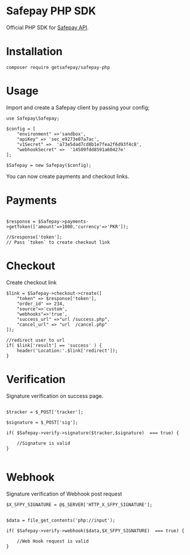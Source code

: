 # Safepay PHP SDK

Official PHP SDK for [Safepay API](https://getsafepay.com/).

# Installation

```
composer require getsafepay/safepay-php

```

# Usage

Import and create a Safepay client by passing your config;

```
use Safepay\Safepay;

$config = [
	"environment" =>'sandbox',
	"apiKey" => 'sec_e9273e07a7ac',
	"v1Secret" =>  'a73e5dad7cd8b1e7fea2f6d93f4c8',
	"webhookSecret" =>  '14509fdd8591a60427e'
];

$Safepay = new Safepay($config);

```

You can now create payments and checkout links.

# Payments

```

$response = $Safepay->payments->getToken(['amount'=>1000,'currency'=>'PKR']);

//$response['token'];
// Pass `token` to create checkout link

```

# Checkout

Create checkout link

```
$link = $Safepay->checkout->create([
	"token" => $response['token'],
	"order_id" => 234,
	"source"=>'custom',
	"webhooks"=>'true',
	"success_url" =>"url /success.php",
	"cancel_url" => "url  /cancel.php"
]);

//redirect user to url
if( $link['result'] == 'success' ) {
	header('Location:'.$link['redirect']);
}

```

# Verification

Signature verification on success page.

```

$tracker = $_POST['tracker'];

$signature = $_POST['sig'];

if( $Safepay->verify->signature($tracker,$signature)  === true) {

	//Signature is valid
}


```

# Webhook

Signature verification of Webhook post request

```
$X_SFPY_SIGNATURE = @$_SERVER['HTTP_X_SFPY_SIGNATURE'];


$data = file_get_contents('php://input');

if( $Safepay->verify->webhook($data,$X_SFPY_SIGNATURE)  === true) {

	//Web Hook request is valid
}

```
